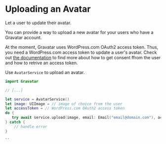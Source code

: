 #  Uploading an Avatar

Let a user to update their avatar.

You can provide a way to upload a new avatar for your users who have a Gravatar account.

At the moment, Gravatar uses WordPress.com OAuth2 access token. Thus, you need a WordPress.com access token to update a user's avatar. Check out [the documentation](https://developer.wordpress.com/docs/oauth2/) to find more about how to get consent ffrom the user and how to retrive an access token. 

Use ``AvatarService`` to upload an avatar.

```swift
import Gravatar

// [...]

let service = AvatarService()
let image: UIImage = // image of choice from the user
let accessToken = // WordPress.com OAuth2 access token 
do {
   try await service.upload(image, email: Email("email@domain.com"), accessToken: accessToken)
} catch {
    // handle error
}

``
